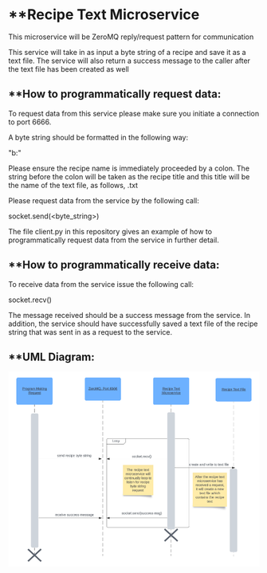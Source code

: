 # **Recipe Text Microservice

This microservice will be ZeroMQ reply/request pattern for communication

This service will take in as input a byte string of a recipe and save it as a text file.
The service will also return a success message to the caller after the text
file has been created as well

## **How to programmatically request data:

To request data from this service please make sure you initiate a connection to
port 6666.

A byte string should be formatted in the following way:

"b<recipe name>:<the rest of the recipe string>"

Please ensure the recipe name is immediately proceeded by a colon. The string
before the colon will be taken as the recipe title and this title will
be the name of the text file, as follows, <recipe name>.txt

Please request data from the service by the following call:

socket.send(<byte_string>)

The file client.py in this repository gives an example of how to 
programmatically request data from the service in further detail.

## **How to programmatically receive data:

To receive data from the service issue the following call:

socket.recv()

The message received should be a success message from the service. In addition, 
the service should have successfully saved a text file of the recipe string 
that was sent in as a request to the service.


## **UML Diagram:

<p align="center">
    <img src="./diagram.png">
</p>





